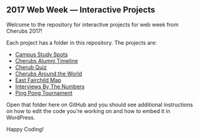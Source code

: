 ## 2017 Web Week — Interactive Projects
Welcome to the repository for interactive projects for web week from Cherubs 2017! 

Each project has a folder in this repository. The projects are:

* [Campus Study Spots](/campus-study-spots)
* [Cherubs Alumni Timeline](/cherub-alumni-timeline)
* [Cherub Quiz](/cherub-quiz)
* [Cherubs Around the World](/cherubs-around-the-world)
* [East Fairchild Map](/east-fairchild-map)
* [Interviews By The Numbers](/interviews-by-the-numbers)
* [Ping Pong Tournament](/ping-pong-tournament)

Open that folder here on GitHub and you should see additional instructions on how to edit the code you're working on and how to embed it in WordPress.

Happy Coding!

